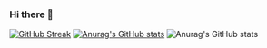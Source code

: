 ### Hi there 👋

<!--
**fdat3/fdat3** is a ✨ _special_ ✨ repository because its `README.md` (this file) appears on your GitHub profile.

Here are some ideas to get you started:

- 🔭 I’m currently working on ...
- 🌱 I’m currently learning ...
- 👯 I’m looking to collaborate on ...
- 🤔 I’m looking for help with ...
- 💬 Ask me about ...
- 📫 How to reach me: ...
- 😄 Pronouns: ...
- ⚡ Fun fact: ...
-->
[![GitHub Streak](https://streak-stats.demolab.com/?user=DenverCoder1)](https://git.io/streak-stats)
[![Anurag's GitHub stats](https://github-readme-stats.vercel.app/api?username=fdat3)](https://github.com/anuraghazra/github-readme-stats)
![Anurag's GitHub stats](https://github-readme-stats.vercel.app/api?username=fdat3&count_private=true)
